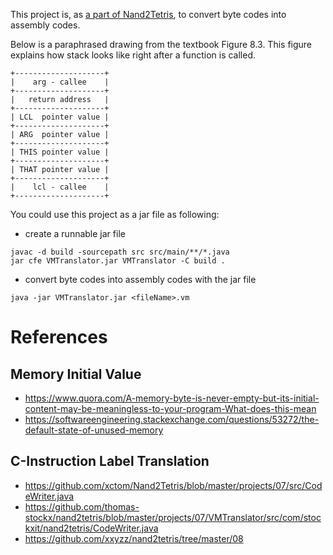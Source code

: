 This project is, as [a part of Nand2Tetris](https://github.com/Scoobi-wisdoom/nand2tetris), to convert byte codes into assembly codes.

Below is a paraphrased drawing from the textbook Figure 8.3. This figure explains how stack looks like right after a function is called. 
```text
+--------------------+
|    arg - callee    |
+--------------------+
|   return address   |
+--------------------+
| LCL  pointer value |
+--------------------+
| ARG  pointer value |
+--------------------+
| THIS pointer value |
+--------------------+
| THAT pointer value |
+--------------------+
|    lcl - callee    |
+--------------------+
```
You could use this project as a jar file as following:    
- create a runnable jar file
```console
javac -d build -sourcepath src src/main/**/*.java
jar cfe VMTranslator.jar VMTranslator -C build .
```
- convert byte codes into assembly codes with the jar file
```console
java -jar VMTranslator.jar <fileName>.vm
```
# References
## Memory Initial Value
- https://www.quora.com/A-memory-byte-is-never-empty-but-its-initial-content-may-be-meaningless-to-your-program-What-does-this-mean
- https://softwareengineering.stackexchange.com/questions/53272/the-default-state-of-unused-memory
## C-Instruction Label Translation
- https://github.com/xctom/Nand2Tetris/blob/master/projects/07/src/CodeWriter.java
- https://github.com/thomas-stockx/nand2tetris/blob/master/projects/07/VMTranslator/src/com/stockxit/nand2tetris/CodeWriter.java
- https://github.com/xxyzz/nand2tetris/tree/master/08
